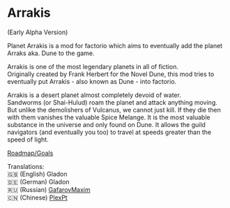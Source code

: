 # Arrakis
(Early Alpha Version)

Planet Arrakis is a mod for factorio which aims to eventually add the planet Arraks aka. Dune to the game.

Arrakis is one of the most legendary planets in all of fiction.   
Originally created by Frank Herbert for the Novel Dune, this mod tries to eventually put Arrakis - also known as Dune - into factorio.  

Arrakis is a desert planet almost completely devoid of water.  
Sandworms (or Shai-Hulud) roam the planet and attack anything moving. But unlike the demolishers of Vulcanus, we cannot just kill. If they die then with them vanishes the valuable Spice Melange. It is the most valuable substance in the universe and only found on Dune. It allows the guild navigators (and eventually you too) to travel at speeds greater than the speed of light.   

[Roadmap/Goals](https://github.com/Gladon4/planet-arrakis/blob/main/ROADMAP.md)

Translations:  
🇬🇧 (English)  Gladon  
🇩🇪 (German) Gladon  
🇷🇺 (Russian) [GafarovMaxim](https://github.com/GafarovMaxim)  
🇨🇳 (Chinese) [PlexPt](https://github.com/PlexPt)  
